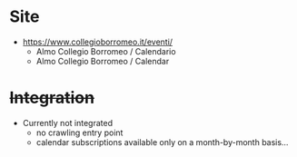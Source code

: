 # Site

* https://www.collegioborromeo.it/eventi/
    * Almo Collegio Borromeo / Calendario
    * Almo Collegio Borromeo / Calendar

# ~~Integration~~

* Currently not integrated
    * no crawling entry point
  * calendar subscriptions available only on a month-by-month basis…


